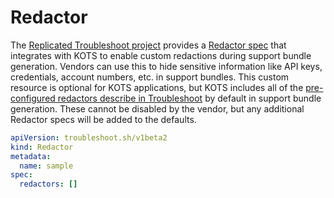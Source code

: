 # Redactor

The [Replicated Troubleshoot project](https://github.com/replicatedhq/troubleshoot) provides a [Redactor spec](https://troubleshoot.sh/docs/redact/redactors/) that integrates with KOTS to enable custom redactions during support bundle generation.
Vendors can use this to hide sensitive information like API keys, credentials, account numbers, etc. in support bundles.
This custom resource is optional for KOTS applications, but KOTS includes all of the [pre-configured redactors describe in Troubleshoot](https://troubleshoot.sh/docs/redact/) by default in support bundle generation.
These cannot be disabled by the vendor, but any additional Redactor specs will be added to the defaults.

```yaml
apiVersion: troubleshoot.sh/v1beta2
kind: Redactor
metadata:
  name: sample
spec:
  redactors: []
```
